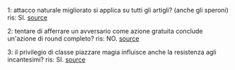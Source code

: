 1: attacco naturale migliorato si applica su tutti gli artigli? (anche gli speroni)
ris: SI.
[source](https://rpg.stackexchange.com/questions/19186/does-improved-natural-attack-claw-apply-to-all-my-claw-attacks)

2: tentare di afferrare un avversario come azione gratuita conclude un'azione di round completo?
ris: NO.
[source](https://paizo.com/threads/rzs2o8hx?The-Grab-Ability-Multiple-Attacks)

3: il privilegio di classe piazzare magia influisce anche la resistenza agli incantesimi?
ris: SI.
[source](https://golarion.altervista.org/wiki/Magia#Livello_dell'Incantatore)
